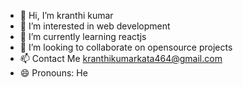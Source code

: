 - 👋 Hi, I’m kranthi kumar
- 👀 I’m interested in web development
- 🌱 I’m currently learning reactjs
- 💞️ I’m looking to collaborate on opensource projects
- 📫 Contact Me kranthikumarkata464@gmail.com
- 😄 Pronouns: He

<!---
kranthikata/kranthikata is a ✨ special ✨ repository because its `README.md` (this file) appears on your GitHub profile.
You can click the Preview link to take a look at your changes.
--->
